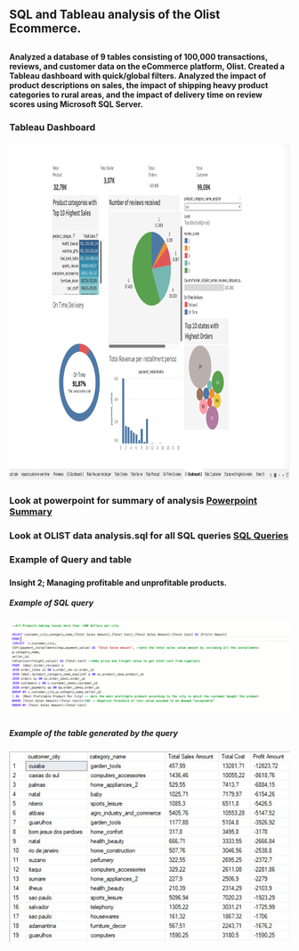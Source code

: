  <h2>SQL and Tableau analysis of the Olist Ecommerce.<h2>
 
<h4>Analyzed a database of 9 tables consisting of 100,000 transactions, reviews, and customer data on the eCommerce platform, Olist. 
Created a Tableau dashboard with quick/global filters. Analyzed the impact of product descriptions on sales, the impact of shipping heavy product categories to rural areas, and the impact of delivery time on review scores using Microsoft SQL Server.<h5>

 <h3> Tableau Dashboard <h3>
 <img src="https://raw.githubusercontent.com/nnyase/SQL-data-analysis-ecommerce/main/Dashboard.png" width = "800" height = "600"/>
<h3>Look at powerpoint for summary of analysis <a href="https://github.com/nnyase/SQL-data-analysis-ecommerce/blob/main/powerpoint%20sql%20analysis.pdf"> Powerpoint Summary </a> <h3>
<h3>Look at OLIST data analysis.sql for all SQL queries <a href = "https://github.com/nnyase/SQL-data-analysis-ecommerce/blob/main/Olist%20Data%20Analysis.sql"> SQL Queries </a> <h3>

<h3>Example of Query and table<h3>

<h4>Insight 2; Managing profitable and unprofitable products.<h4>
<h5>Example of SQL query<h5>
<img src="https://raw.githubusercontent.com/nnyase/SQL-data-analysis-ecommerce/main/sql-query-loss-margin-per-city-per-product.png"/>
<h5>Example of the table generated by the query<h5>
<img src="https://raw.githubusercontent.com/nnyase/SQL-data-analysis-ecommerce/main/Tables%20Created%20in%20SQL/loss-margin-per-city-per-item-table.jpeg"/>

